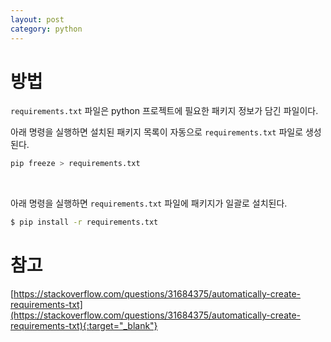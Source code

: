 ```yaml
---
layout: post
category: python
---
```


# 방법

`requirements.txt` 파일은 python 프로젝트에 필요한 패키지 정보가 담긴 파일이다.

아래 명령을 실행하면 설치된 패키지 목록이 자동으로 `requirements.txt` 파일로 생성된다.

```bash
pip freeze > requirements.txt
```

<br>

아래 명령을 실행하면 `requirements.txt` 파일에 패키지가 일괄로 설치된다.

```bash
$ pip install -r requirements.txt
```

# 참고

[https://stackoverflow.com/questions/31684375/automatically-create-requirements-txt](https://stackoverflow.com/questions/31684375/automatically-create-requirements-txt){:target="_blank"}